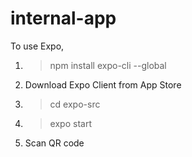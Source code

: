 # internal-app
To use Expo,
1. > npm install expo-cli --global
2. Download Expo Client from App Store
3. > cd expo-src
4. > expo start
5. Scan QR code

